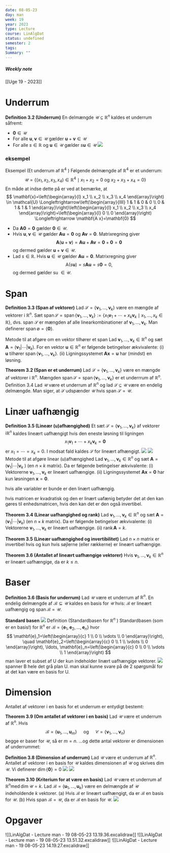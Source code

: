 ```yaml
---
date: 08-05-23
day: man
week: 19
year: 2023
type: Lecture
course: LinAlgDat
status: undefined
semester: 2
tags:
Summary: ""
---
```

##### Weekly note
[[Uge 19 - 2023]]
# Underrum
**Definition 3.2 (Underrum)**
En delmængde $\mathcal{U} \subseteq \mathbb{R}^n$ kaldes et underrum såfremt:
- $\mathbf{0} \in \mathcal{U}$
- For alle $\mathbf{u}, \mathbf{v} \in \mathcal{U}$ gælder $\mathbf{u}+\mathbf{v} \in \mathcal{U}$
- For alle $s \in \mathbb{R}$ og $\mathbf{u} \in \mathcal{U}$ gælder $s \mathbf{u} \in \mathcal{U}$
![](https://i.imgur.com/5XmZ0Pg.png)
### eksempel 
Eksempel (Et underrum af $\mathbb{R}^4$ )
Følgende delmængde af $\mathbb{R}^4$ er et underrum:
$$
\mathcal{U}=\left\{\left(x_1, x_2, x_3, x_4\right) \in \mathbb{R}^4 \mid x_1+x_2=0 \text { og } x_2+x_3+x_4=0\right\}
$$
En måde at indse dette på er ved at bemærke, at
$$
\mathbf{x}=\left(\begin{array}{l}
x_1 \\
x_2 \\
x_3 \\
x_4
\end{array}\right) \in \mathcal{U} \Longleftrightarrow\left(\begin{array}{llll}
1 & 1 & 0 & 0 \\
0 & 1 & 1 & 1
\end{array}\right)\left(\begin{array}{l}
x_1 \\
x_2 \\
x_3 \\
x_4
\end{array}\right)=\left(\begin{array}{l}
0 \\
0
\end{array}\right) \Longleftrightarrow \mathbf{A x}=\mathbf{0}
$$
- Da $\mathbf{A} \mathbf{0}=\mathbf{0}$ gælder $\mathbf{0} \in \mathcal{U}$.
- Hvis $\mathbf{u}, \mathbf{v} \in \mathcal{U}$ gælder $\mathbf{A u}=\mathbf{0}$ og $\mathbf{A v}=\mathbf{0}$. Matrixregning giver
$$
\mathbf{A}(\mathbf{u}+\mathbf{v})=\mathbf{A u}+\mathbf{A} \mathbf{v}=\mathbf{0}+\mathbf{0}=\mathbf{0}
$$
og dermed gælder $\mathbf{u}+\mathbf{v} \in \mathcal{U}$.
- Lad $s \in \mathbb{R}$. Hvis $\mathbf{u} \in \mathcal{U}$ gælder $\mathbf{A u}=\mathbf{0}$. Matrixregning giver
$$
\mathrm{A}(s \mathbf{u})=s \mathbf{A u}=s \mathbf{0}=0,
$$
og dermed gælder su $\in \mathcal{U}$.
# Span
**Definition 3.3 (Span af vektorer)**
Lad $\mathcal{S}=\left\{\mathbf{v}_1, \ldots, \mathbf{v}_k\right\}$ være en mængde af vektorer i $\mathbb{R}^n$. Sæt $\operatorname{span} \mathcal{S}=\operatorname{span}\left\{\mathbf{v}_1, \ldots, \mathbf{v}_k\right\}:=\left\{x_1 \mathbf{v}_1+\cdots+x_k \mathbf{v}_k \mid x_1, \ldots, x_k \in \mathbb{R}\right\}$,
dvs. span $\mathcal{S}$ er mængden af alle linearkombinationer af $\mathbf{v}_1, \ldots, \mathbf{v}_k$. Man definerer $\operatorname{span} \emptyset=\{\mathbf{0}\}$.

Metode til at afgøre om en vektor tilhører et span
Lad $\mathbf{v}_1, \ldots, \mathbf{v}_k \in \mathbb{R}^n$ og sæt $\mathbf{A}=\left(\mathbf{v}_1|\cdots| \mathbf{v}_k\right)$. For en vektor $\mathbf{u} \in \mathbb{R}^n$ er følgende betingelser ækvivalente:
(i) $\mathbf{u}$ tilhører $\operatorname{span}\left\{\mathbf{v}_1, \ldots, \mathbf{v}_k\right\}$.
(ii) Ligningssystemet $\mathbf{A x}=\mathbf{u}$ har (mindst) en løsning.

**Theorem 3.2 (Span er et underrum)**
Lad $\mathcal{S}=\left\{\mathbf{v}_1, \ldots, \mathbf{v}_k\right\}$ være en mængde af vektorer i $\mathbb{R}^n$. Mængden $\operatorname{span} \mathcal{S}=\operatorname{span}\left\{\mathbf{v}_1, \ldots, \mathbf{v}_k\right\}$ er et underrrum af $\mathbb{R}^n$.
Definition 3.4
Lad $\mathcal{U}$ være et underrum af $\mathbb{R}^n$ og lad $\mathcal{S} \subseteq \mathcal{U}$ være en endelig delmængde. Man siger, at $\mathcal{S}$ udspænder $\mathcal{U}$ hvis span $\mathcal{S}=\mathcal{U}$.
# Linær uafhængig
**Definition 3.5 (Lineær (u)afhængighed)**
Et sæt $\mathcal{S}=\left\{\mathbf{v}_1, \ldots, \mathbf{v}_k\right\}$ af vektorer $\mathrm{i} \mathbb{R}^n$ kaldes lineært uafhængigt hvis den eneste løsning til ligningen
$$
x_1 \mathbf{v}_1+\cdots+x_k \mathbf{v}_k=\mathbf{0}
$$
er $x_1=\cdots=x_k=0$. I modsat fald kaldes $\mathcal{S}$ for lineært afhængigt.
![](https://i.imgur.com/DovvdvR.png)
![](https://i.imgur.com/vmhPV3b.png)
Metode til at afgøre linear (u)afhængighed
Lad $\mathbf{v}_1, \ldots, \mathbf{v}_k \in \mathbb{R}^n$ og sæt $\mathbf{A}=\left(\mathbf{v}_1|\cdots| \mathbf{v}_k\right.$ ) (en $n \times k$ matrix).
Da er følgende betingelser ækvivalente:
(i) Vektorerne $\mathbf{v}_1, \ldots, \mathbf{v}_k$ er lineært uafhængige.
(ii) Ligningssystemet $\mathbf{A x}=\mathbf{0}$ har kun løsningen $\mathbf{x}=\mathbf{0}$.

hvis alle variabler er bunde er den linært uafhængig.

hvis matricen er kvadratisk og den er linært uafænig betyder det at den kan gøres til enhedsmatricen, hvis den kan det er den også invertibel. 

**Theorem 3.4 (Linear uafhangighed og rank)**
Lad $\mathbf{v}_1, \ldots, \mathbf{v}_k \in \mathbb{R}^n$ og sæt $\mathbf{A}=\left(\mathbf{v}_1|\cdots| \mathbf{v}_k\right)$ (en $n \times k$ matrix). Da er følgende betingelser ækvivalente:
(i) Vektorerne $\mathbf{v}_1, \ldots, \mathbf{v}_k$ er lineært uafhængige.
(ii) $\operatorname{rank} \mathbf{A}=k$.

**Theorem 3.5 (Lineær uafhængighed og invertibilitet)**
Lad $n \times n$ matrix er invertibel hvis og kun hvis søjlerne (eller rækkerne) er lineært uafhængige.

**Theorem 3.6 (Antallet af lineært uafhængige vektorer)**
Hvis $\mathbf{v}_1, \ldots, \mathbf{v}_k \in \mathbb{R}^n$ er lineært uafhængige, da er $k \leqslant n$.
# Baser
**Definition 3.6 (Basis for underrum)**
Lad $\mathcal{U}$ være et underrum af $\mathbb{R}^n$. En endelig delmængde af $\mathcal{B} \subseteq \mathcal{U}$ kaldes en basis for $\mathcal{U}$ hvis:
$\mathcal{B}$ er lineært uafhængig og $\operatorname{span} \mathcal{B}=\mathcal{U}$.

**Standard basen**
![](https://i.imgur.com/UbMxx8M.png)
Definition (Standardbasen for $\mathbb{R}^n$ )
Standardbasen (som er en basis!) for $\mathbb{R}^n$ er $\mathcal{B}=\left\{\mathbf{e}_1, \mathbf{e}_2, \ldots, \mathbf{e}_n\right\}$ hvor
$$
\mathbf{e}_1=\left(\begin{array}{c}
1 \\
0 \\
\vdots \\
0
\end{array}\right), \quad \mathbf{e}_2=\left(\begin{array}{c}
0 \\
1 \\
\vdots \\
0
\end{array}\right), \ldots, \mathbf{e}_n=\left(\begin{array}{c}
0 \\
0 \\
\vdots \\
1
\end{array}\right)
$$
man laver et subset af U der kun indeholder linært uafhængige vektorer. 
![](https://i.imgur.com/aNCvryS.png)
spanner B hele det grå plan U. 
man skal kunne svare på de 2 spørgsmål for at det kan være en basis for U.
# Dimension
Antallet af vektorer i en basis for et underrum er entydigt bestemt:

**Theorem 3.9 (Om antallet af vektorer i en basis)**
Lad $\mathcal{U}$ være et underrum af $\mathbb{R}^n$. Hvis
$$
\mathcal{B}=\left\{\mathbf{u}_1, \ldots, \mathbf{u}_m\right\} \quad \text { og } \quad \mathcal{C}=\left\{\mathbf{v}_1, \ldots, \mathbf{v}_n\right\}
$$
begge er baser for $\mathcal{U}$, så er $m=n$.
...og dette antal vektorer er dimensionen af underrummet:

**Definition 3.8 (Dimension af underrum)**
Lad $\mathcal{U}$ være et underrum af $\mathbb{R}^n$. Antallet af vektorer i en basis for $\mathcal{U}$ kaldes dimensionen af $\mathcal{U}$ og skrives $\operatorname{dim} \mathcal{U}$. Vi definerer $\operatorname{dim}\{\mathbf{0}\}=0$
![](https://i.imgur.com/INvUhod.png)
![](https://i.imgur.com/Kxuoswv.png)

**Theorem 3.10 (Kriterium for at være en basis)**
Lad $\mathcal{U}$ være et underrum af $\mathbb{R}^n \operatorname{med} \operatorname{dim} \mathcal{U}=k$. Lad $\mathcal{B}=\left\{\mathbf{u}_1, \ldots, \mathbf{u}_k\right\}$ være en delmængde af $\mathcal{U}$ indeholdende $k$ vektorer.
(a) Hvis $\mathcal{B}$ er lineært uafhængigt, da er $\mathcal{B}$ en basis for $\mathcal{U}$.
(b) Hvis span $\mathcal{B}=\mathcal{U}$, da er $\mathcal{B}$ en basis for $\mathcal{U}$.
![](https://i.imgur.com/L7vrYxx.png)

# Opgaver 
![[LinAlgDat - Lecture man - 19 08-05-23 13.19.36.excalidraw]]
![[LinAlgDat - Lecture man - 19 08-05-23 13.51.32.excalidraw]]
![[LinAlgDat - Lecture man - 19 08-05-23 14.19.27.excalidraw]]
